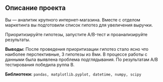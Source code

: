 ## Описание проекта

Вы — аналитик крупного интернет-магазина. Вместе с отделом маркетинга вы подготовили список гипотез для увеличения выручки.

Приоритизируйте гипотезы, запустите A/B-тест и проанализируйте результаты.

**Выводы:** После проведения приоритизации гипотез стало ясно что наиболее перспективные, 3 гипотезы из 8ми. В процессе работы с данными была выявлена проблема подглядывания. По результатам A/B тестирования победила руппа B.

**Библиотеки:** `pandas, matplotlib.pyplot, datetime, numpy, scipy`

